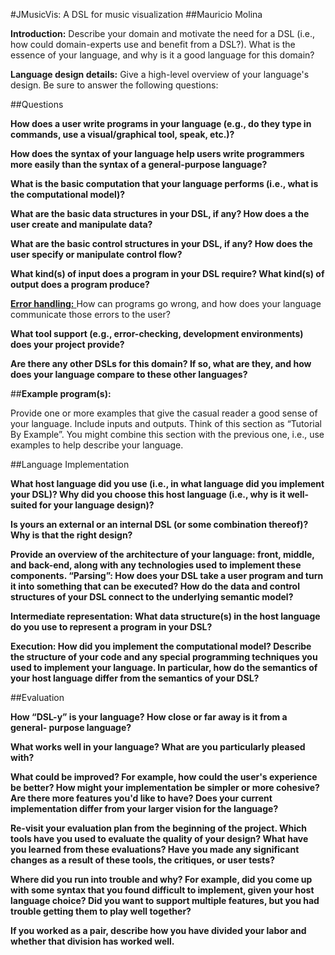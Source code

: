 #JMusicVis: A DSL for music visualization
##Mauricio Molina

**Introduction:** Describe your domain and motivate the need for a DSL (i.e., how could domain-experts use and benefit from a DSL?). What is the essence of your language, and why is it a good language for this domain?

**Language design details:** Give a high-level overview of your language's design. Be sure to answer the following questions:

##Questions

**How does a user write programs in your language (e.g., do they type in commands, use a visual/graphical tool, speak, etc.)?**

**How does the syntax of your language help users write programmers more easily than the syntax of a general-purpose language?**

**What is the basic computation that your language performs (i.e., what is the computational model)?**

**What are the basic data structures in your DSL, if any? How does a the user create and manipulate data?**

**What are the basic control structures in your DSL, if any? How does the user specify or manipulate control flow?**

**What kind(s) of input does a program in your DSL require? What kind(s) of output does a program produce?**

<span  style= "text-decoration:underline;">**Error handling:** </span>How can programs go wrong, and how does your language communicate those errors to the user?

**What tool support (e.g., error-checking, development environments) does your project provide?**

**Are there any other DSLs for this domain? If so, what are they, and how does your language compare to these other languages?**

##**Example program(s):**

Provide one or more examples that give the casual reader a good sense of your language. Include inputs and outputs. Think of this section as “Tutorial By Example”. You might combine this section with the previous one, i.e., use examples to help describe your language.

##Language Implementation

**What host language did you use (i.e., in what language did you implement your DSL)? Why did you choose this host language (i.e., why is it well-suited for your language design)?**

**Is yours an external or an internal DSL (or some combination thereof)? Why is that the right design?**

**Provide an overview of the architecture of your language: front, middle, and back-end, along with any technologies used to implement these components.
“Parsing”: How does your DSL take a user program and turn it into something that can be executed? How do the data and control structures of your DSL connect to the underlying semantic model?**

**Intermediate representation: What data structure(s) in the host language do you use to represent a program in your DSL?**

**Execution: How did you implement the computational model? Describe the structure of your code and any special programming techniques you used to implement your language. In particular, how do the semantics of your host language differ from the semantics of your DSL?**

##Evaluation

**How “DSL-y” is your language? How close or far away is it from a general- purpose language?**

**What works well in your language? What are you particularly pleased with?**

**What could be improved? For example, how could the user's experience be better? How might your implementation be simpler or more cohesive? Are there more features you'd like to have? Does your current implementation differ from your larger vision for the language?**

**Re-visit your evaluation plan from the beginning of the project. Which tools have you used to evaluate the quality of your design? What have you learned from these evaluations? Have you made any significant changes as a result of these tools, the critiques, or user tests?**


**Where did you run into trouble and why? For example, did you come up with some syntax that you found difficult to implement, given your host language choice? Did you want to support multiple features, but you had trouble getting them to play well together?**

**If you worked as a pair, describe how you have divided your labor and whether that division has worked well.**